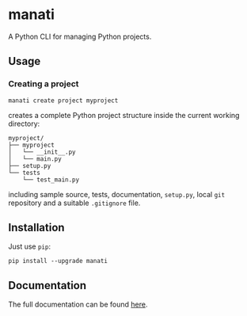 # manati

A Python CLI for managing Python projects.


## Usage

### Creating a project

```
manati create project myproject
```

creates a complete Python project structure inside the current working directory:

```
myproject/
├── myproject
│   └── __init__.py
│   └── main.py
├── setup.py
└── tests
    └── test_main.py
```

including sample source,
tests, documentation, `setup.py`, local `git` repository and a
suitable `.gitignore` file.

## Installation

Just use `pip`:

```
pip install --upgrade manati
```

## Documentation

The full documentation can be found [here](https://manati.readthedocs.io/en/latest/).
